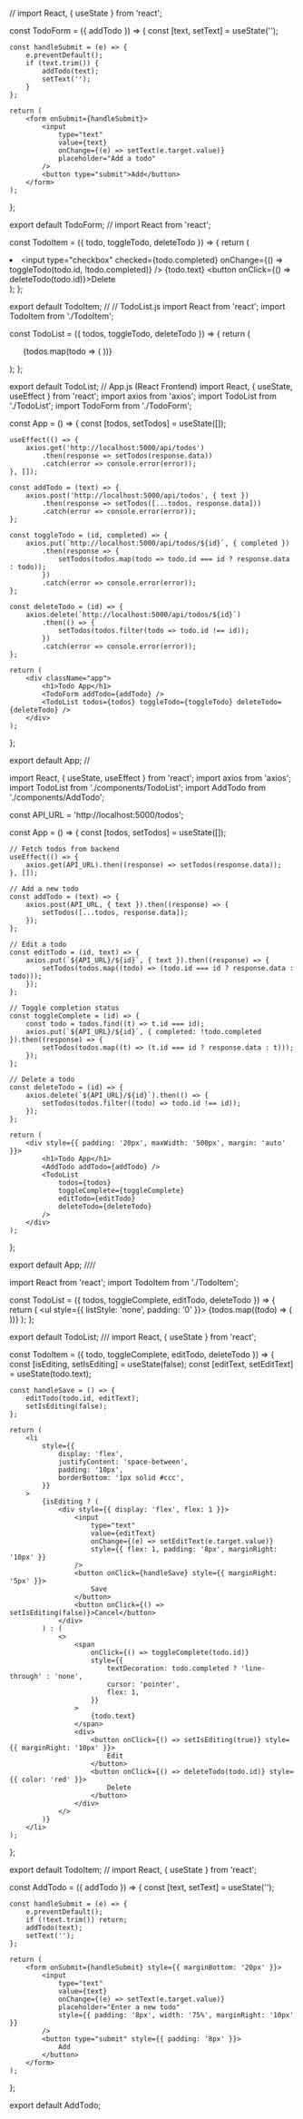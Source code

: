 //
import React, { useState } from 'react';

const TodoForm = ({ addTodo }) => {
    const [text, setText] = useState('');

    const handleSubmit = (e) => {
        e.preventDefault();
        if (text.trim()) {
            addTodo(text);
            setText('');
        }
    };

    return (
        <form onSubmit={handleSubmit}>
            <input 
                type="text" 
                value={text} 
                onChange={(e) => setText(e.target.value)} 
                placeholder="Add a todo" 
            />
            <button type="submit">Add</button>
        </form>
    );
};

export default TodoForm;
//
import React from 'react';

const TodoItem = ({ todo, toggleTodo, deleteTodo }) => {
    return (
        <li>
            <input 
                type="checkbox" 
                checked={todo.completed} 
                onChange={() => toggleTodo(todo.id, !todo.completed)} 
            />
            {todo.text}
            <button onClick={() => deleteTodo(todo.id)}>Delete</button>
        </li>
    );
};

export default TodoItem;
//
// TodoList.js
import React from 'react';
import TodoItem from './TodoItem';

const TodoList = ({ todos, toggleTodo, deleteTodo }) => {
    return (
        <ul>
            {todos.map(todo => (
                <TodoItem 
                    key={todo.id} 
                    todo={todo} 
                    toggleTodo={toggleTodo} 
                    deleteTodo={deleteTodo} 
                />
            ))}
        </ul>
    );
};

export default TodoList;
// App.js (React Frontend)
import React, { useState, useEffect } from 'react';
import axios from 'axios';
import TodoList from './TodoList';
import TodoForm from './TodoForm';

const App = () => {
    const [todos, setTodos] = useState([]);

    useEffect(() => {
        axios.get('http://localhost:5000/api/todos')
            .then(response => setTodos(response.data))
            .catch(error => console.error(error));
    }, []);

    const addTodo = (text) => {
        axios.post('http://localhost:5000/api/todos', { text })
            .then(response => setTodos([...todos, response.data]))
            .catch(error => console.error(error));
    };

    const toggleTodo = (id, completed) => {
        axios.put(`http://localhost:5000/api/todos/${id}`, { completed })
            .then(response => {
                setTodos(todos.map(todo => todo.id === id ? response.data : todo));
            })
            .catch(error => console.error(error));
    };

    const deleteTodo = (id) => {
        axios.delete(`http://localhost:5000/api/todos/${id}`)
            .then(() => {
                setTodos(todos.filter(todo => todo.id !== id));
            })
            .catch(error => console.error(error));
    };

    return (
        <div className="app">
            <h1>Todo App</h1>
            <TodoForm addTodo={addTodo} />
            <TodoList todos={todos} toggleTodo={toggleTodo} deleteTodo={deleteTodo} />
        </div>
    );
};

export default App;
//

import React, { useState, useEffect } from 'react';
import axios from 'axios';
import TodoList from './components/TodoList';
import AddTodo from './components/AddTodo';

const API_URL = 'http://localhost:5000/todos';

const App = () => {
    const [todos, setTodos] = useState([]);

    // Fetch todos from backend
    useEffect(() => {
        axios.get(API_URL).then((response) => setTodos(response.data));
    }, []);

    // Add a new todo
    const addTodo = (text) => {
        axios.post(API_URL, { text }).then((response) => {
            setTodos([...todos, response.data]);
        });
    };

    // Edit a todo
    const editTodo = (id, text) => {
        axios.put(`${API_URL}/${id}`, { text }).then((response) => {
            setTodos(todos.map((todo) => (todo.id === id ? response.data : todo)));
        });
    };

    // Toggle completion status
    const toggleComplete = (id) => {
        const todo = todos.find((t) => t.id === id);
        axios.put(`${API_URL}/${id}`, { completed: !todo.completed }).then((response) => {
            setTodos(todos.map((t) => (t.id === id ? response.data : t)));
        });
    };

    // Delete a todo
    const deleteTodo = (id) => {
        axios.delete(`${API_URL}/${id}`).then(() => {
            setTodos(todos.filter((todo) => todo.id !== id));
        });
    };

    return (
        <div style={{ padding: '20px', maxWidth: '500px', margin: 'auto' }}>
            <h1>Todo App</h1>
            <AddTodo addTodo={addTodo} />
            <TodoList
                todos={todos}
                toggleComplete={toggleComplete}
                editTodo={editTodo}
                deleteTodo={deleteTodo}
            />
        </div>
    );
};

export default App;
////



import React from 'react';
import TodoItem from './TodoItem';

const TodoList = ({ todos, toggleComplete, editTodo, deleteTodo }) => {
    return (
        <ul style={{ listStyle: 'none', padding: '0' }}>
            {todos.map((todo) => (
                <TodoItem
                    key={todo.id}
                    todo={todo}
                    toggleComplete={toggleComplete}
                    editTodo={editTodo}
                    deleteTodo={deleteTodo}
                />
            ))}
        </ul>
    );
};

export default TodoList;
///
import React, { useState } from 'react';

const TodoItem = ({ todo, toggleComplete, editTodo, deleteTodo }) => {
    const [isEditing, setIsEditing] = useState(false);
    const [editText, setEditText] = useState(todo.text);

    const handleSave = () => {
        editTodo(todo.id, editText);
        setIsEditing(false);
    };

    return (
        <li
            style={{
                display: 'flex',
                justifyContent: 'space-between',
                padding: '10px',
                borderBottom: '1px solid #ccc',
            }}
        >
            {isEditing ? (
                <div style={{ display: 'flex', flex: 1 }}>
                    <input
                        type="text"
                        value={editText}
                        onChange={(e) => setEditText(e.target.value)}
                        style={{ flex: 1, padding: '8px', marginRight: '10px' }}
                    />
                    <button onClick={handleSave} style={{ marginRight: '5px' }}>
                        Save
                    </button>
                    <button onClick={() => setIsEditing(false)}>Cancel</button>
                </div>
            ) : (
                <>
                    <span
                        onClick={() => toggleComplete(todo.id)}
                        style={{
                            textDecoration: todo.completed ? 'line-through' : 'none',
                            cursor: 'pointer',
                            flex: 1,
                        }}
                    >
                        {todo.text}
                    </span>
                    <div>
                        <button onClick={() => setIsEditing(true)} style={{ marginRight: '10px' }}>
                            Edit
                        </button>
                        <button onClick={() => deleteTodo(todo.id)} style={{ color: 'red' }}>
                            Delete
                        </button>
                    </div>
                </>
            )}
        </li>
    );
};

export default TodoItem;
//
import React, { useState } from 'react';

const AddTodo = ({ addTodo }) => {
    const [text, setText] = useState('');

    const handleSubmit = (e) => {
        e.preventDefault();
        if (!text.trim()) return;
        addTodo(text);
        setText('');
    };

    return (
        <form onSubmit={handleSubmit} style={{ marginBottom: '20px' }}>
            <input
                type="text"
                value={text}
                onChange={(e) => setText(e.target.value)}
                placeholder="Enter a new todo"
                style={{ padding: '8px', width: '75%', marginRight: '10px' }}
            />
            <button type="submit" style={{ padding: '8px' }}>
                Add
            </button>
        </form>
    );
};

export default AddTodo;
